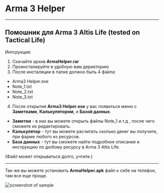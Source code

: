 # Arma 3 Helper
------------------------------------------------
## Помошник для Arma 3 Altis Life (tested on Tactical Life)
Интсрукция:
1. Скачайте архив **ArmaHelper.rar**
2. Проинсталируйте в удобную вам дерикторию
3. После инсталяции в папке должно быть 4 файла:
* Arma3 Helper.exe
* Note_1.txt
* Note_2.txt
* Note_3.txt

4. После открытия **Arma3 Helper.exe** у вас появиться меню с **Заметками**, **Калькулятором**, и **Базой данных**.
* **Заметки** - в них вы можете открыть файлы Note_1 и.т.д , после чего сможете их редактировать.
* **Калькулятор** - тут вы можете расчитать сколько денег вы получите, при фарме любого из ресурсов.
* **База данных** - тут вы сможете найти подробное описание и инструкцию по дюбому ресурсу в Arma 3 Altis Life.

(Файл может открываться долго, учтите.)

-----------------------------------------

Так-же вы можете установить **ArmaHelper.apk** файл к себе на телефон, там все еще проще.


![screenshot of sample](https://cdn.cloudflare.steamstatic.com/steam/apps/107410/capsule_616x353.jpg?t=1608211055)

